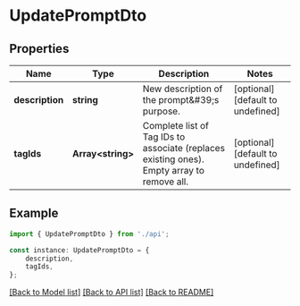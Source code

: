 # UpdatePromptDto


## Properties

Name | Type | Description | Notes
------------ | ------------- | ------------- | -------------
**description** | **string** | New description of the prompt\&#39;s purpose. | [optional] [default to undefined]
**tagIds** | **Array&lt;string&gt;** | Complete list of Tag IDs to associate (replaces existing ones). Empty array to remove all. | [optional] [default to undefined]

## Example

```typescript
import { UpdatePromptDto } from './api';

const instance: UpdatePromptDto = {
    description,
    tagIds,
};
```

[[Back to Model list]](../README.md#documentation-for-models) [[Back to API list]](../README.md#documentation-for-api-endpoints) [[Back to README]](../README.md)
